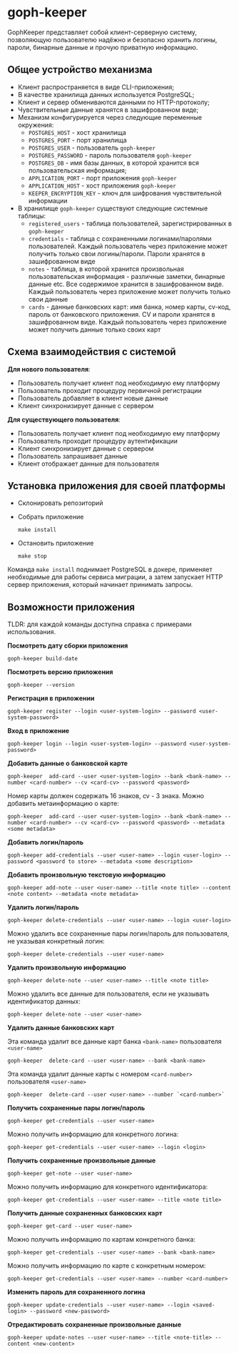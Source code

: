 # goph-keeper

GophKeeper представляет собой клиент-серверную систему, позволяющую пользователю надёжно и безопасно хранить логины, 
пароли, бинарные данные и прочую приватную информацию.

## Общее устройство механизма

- Клиент распространяется в виде CLI-приложения;
- В качестве хранилища данных используется PostgreSQL;
- Клиент и сервер обмениваются данными по HTTP-протоколу;
- Чувствительные данные хранятся в зашифрованном виде;
- Механизм конфигурируется через следующие переменные окружения:
  - `POSTGRES_HOST` - хост хранилища
  - `POSTGRES_PORT` - порт хранилища
  - `POSTGRES_USER` - пользователь `goph-keeper`
  - `POSTGRES_PASSWORD` - пароль пользователя `goph-keeper`
  - `POSTGRES_DB` - имя базы данных, в которой хранится вся пользовательская информация;
  - `APPLICATION_PORT` - порт приложения `goph-keeper`
  - `APPLICATION_HOST` - хост приложения `goph-keeper`
  - `KEEPER_ENCRYPTION_KEY` - ключ для шифрования чувствительной информации
- В хранилище `goph-keeper` существуют следующие системные таблицы:
  - `registered_users` - таблица пользователей, зарегистрированных в `goph-keeper`
  - `credentials` - таблица с сохраненными логинами/паролями пользователей. Каждый пользователь
    через приложение может получить только свои логины/пароли. Пароли хранятся в зашифрованном виде
  - `notes` - таблица, в которой хранится произвольная пользовательская информация - различные
заметки, бинарные данные etc. Все содержимое хранится в зашифрованном виде. Каждый пользователь
через приложение может получить только свои данные
  - `cards` - данные банковских карт: имя банка, номер карты, cv-код, пароль от банковского приложения.
CV и пароли хранятся в зашифрованном виде. Каждый пользователь через приложение может получить данные
только своих карт

## Cхема взаимодействия с системой

**Для нового пользователя**:

- Пользователь получает клиент под необходимую ему платформу
- Пользователь проходит процедуру первичной регистрации
- Пользователь добавляет в клиент новые данные
- Клиент синхронизирует данные с сервером

**Для существующего пользователя**:

- Пользователь получает клиент под необходимую ему платформу
- Пользователь проходит процедуру аутентификации
- Клиент синхронизирует данные с сервером
- Пользователь запрашивает данные
- Клиент отображает данные для пользователя

## Установка приложения для своей платформы

- Склонировать репозиторий
- Собрать приложение

    ```shell
    make install
    ```

- Остановить приложение

    ```shell
    make stop
    ```
  
Команда `make install` поднимает PostgreSQL в докере, применяет необходимые для работы сервиса миграции,
а затем запускает HTTP сервер приложения, который начинает принимать запросы.

## Возможности приложения

TLDR: для каждой команды доступна справка с примерами использования.

**Посмотреть дату сборки приложения**

```shell
goph-keeper build-date
```

**Посмотреть версию приложения**

```shell
goph-keeper --version
```

**Регистрация в приложении**

```shell
goph-keeper register --login <user-system-login> --password <user-system-password>
```

**Вход в приложение**

```shell
goph-keeper login --login <user-system-login> --password <user-system-password>
```

**Добавить данные о банковской карте**

```shell
goph-keeper  add-card --user <user-system-login> --bank <bank-name> --number <card-number> --cv <card-cv> --password <password>
```

Номер карты должен содержать 16 знаков, cv - 3 знака. Можно добавить метаинформацию о карте:

```shell
goph-keeper  add-card --user <user-system-login> --bank <bank-name> --number <card-number> --cv <card-cv> --password <password> --metadata <some metadata>
```

**Добавить логин/пароль**

```shell
goph-keeper add-credentials --user <user-name> --login <user-login> --password <password to store> --metadata <some description>
```

**Добавить произвольную текстовую информацию**

```shell
goph-keeper add-note --user <user-name> --title <note title> --content <note content> --metadata <note metadata>
```

**Удалить логин/пароль**

```shell
goph-keeper delete-credentials --user <user-name> --login <user-login>
```

Можно удалить все сохраненные пары логин/пароль для пользователя, не указывая конкретный логин:

```shell
goph-keeper delete-credentials --user <user-name>
```

**Удалить произвольную информацию**

```shell
goph-keeper delete-note --user <user-name> --title <note title>
```

Можно удалить все данные для пользователя, если не указывать идентификатор данных:

```text
goph-keeper delete-note --user <user-name>
```

**Удалить данные банковских карт**

Эта команда удалит все данные карт банка `<bank-name>` пользователя `<user-name>`

```shell
goph-keeper  delete-card --user <user-name> --bank <bank-name>
```

Эта команда удалит данные карты с номером `<card-number>` пользователя `<user-name>`

```shell
goph-keeper  delete-card --user <user-name> --number `<card-number>`
```

**Получить сохраненные пары логин/пароль**

```shell
goph-keeper get-credentials --user <user-name>
```

Можно получить информацию для конкретного логина:

```text
goph-keeper get-credentials --user <user-name> --login <login>
```

**Получить сохраненные произвольные данные**

```shell
goph-keeper get-note --user <user-name>
```

Можно получить информацию для конкретного идентификатора:

```text
goph-keeper get-credentials --user <user-name> --title <note title>
```

**Получить данные сохраненных банковских карт**

```shell
goph-keeper get-card --user <user-name>
```

Можно получить информацию по картам конкретного банка:

```text
goph-keeper get-credentials --user <user-name> --bank <bank-name>
```

Можно получить информацию по карте с конкретным номером:

```text
goph-keeper get-credentials --user <user-name> --number <card-number>
```

**Изменить пароль для сохраненного логина**

```text
goph-keeper update-credentials --user <user-name> --login <saved-login> --password <new-password>
```

**Отредактировать сохраненные произвольные данные**

```text
goph-keeper update-notes --user <user-name> --title <note-title> --content <new-content>
```
